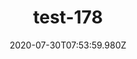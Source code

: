 ---
title: test-178
date: 2020-07-30T07:53:59.980Z
banner_subcontent: asdfsf
category: Case studies
focus: Support for leaders, colleagues and staff
role: Health or wellbeing lead
organisation_size: Medium (50-249 employees)
industry: Transport & Logistics
content: Lorem ipsum dolor sit amet, consectetur adipiscing elit, sed do eiusmod tempor incididunt ut labore et dolore magna aliqua. Ut enim ad minim veniam, quis nostrud exercitation ullamco laboris nisi ut aliquip ex ea commodo consequat. Duis aute irure dolor in reprehenderit in voluptate velit esse cillum dolore eu fugiat nulla pariatur. Excepteur sint occaecat cupidatat non proident, sunt in culpa qui officia deserunt mollit anim id est laborum.
---